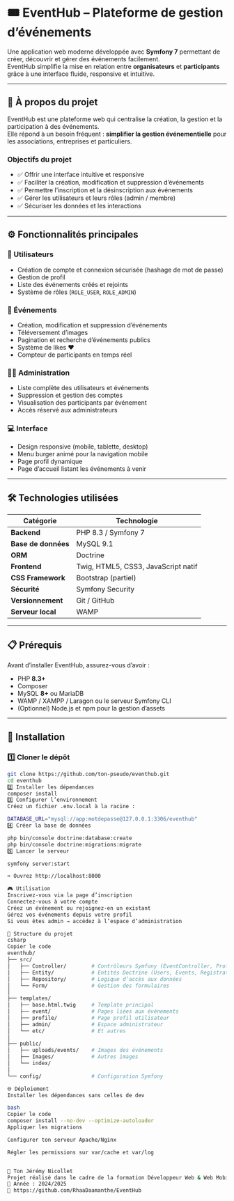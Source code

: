 # 🎟️ EventHub – Plateforme de gestion d’événements

Une application web moderne développée avec **Symfony 7** permettant de créer, découvrir et gérer des événements facilement.  
EventHub simplifie la mise en relation entre **organisateurs** et **participants** grâce à une interface fluide, responsive et intuitive.

---

## 🎯 À propos du projet

EventHub est une plateforme web qui centralise la création, la gestion et la participation à des événements.  
Elle répond à un besoin fréquent : **simplifier la gestion événementielle** pour les associations, entreprises et particuliers.

### Objectifs du projet
- ✅ Offrir une interface intuitive et responsive
- ✅ Faciliter la création, modification et suppression d’événements
- ✅ Permettre l’inscription et la désinscription aux événements
- ✅ Gérer les utilisateurs et leurs rôles (admin / membre)
- ✅ Sécuriser les données et les interactions

---

## ⚙️ Fonctionnalités principales

### 👥 Utilisateurs
- Création de compte et connexion sécurisée (hashage de mot de passe)
- Gestion de profil
- Liste des événements créés et rejoints
- Système de rôles (`ROLE_USER`, `ROLE_ADMIN`)

### 🎫 Événements
- Création, modification et suppression d’événements
- Téléversement d’images
- Pagination et recherche d’événements publics
- Système de likes ❤️
- Compteur de participants en temps réel

### 🧑‍💼 Administration
- Liste complète des utilisateurs et événements
- Suppression et gestion des comptes
- Visualisation des participants par événement
- Accès réservé aux administrateurs

### 💻 Interface
- Design responsive (mobile, tablette, desktop)
- Menu burger animé pour la navigation mobile
- Page profil dynamique
- Page d’accueil listant les événements à venir

---

## 🛠 Technologies utilisées

| Catégorie | Technologie |
|------------|--------------|
| **Backend** | PHP 8.3 / Symfony 7 |
| **Base de données** | MySQL 9.1 |
| **ORM** | Doctrine |
| **Frontend** | Twig, HTML5, CSS3, JavaScript natif |
| **CSS Framework** | Bootstrap (partiel) |
| **Sécurité** | Symfony Security |
| **Versionnement** | Git / GitHub |
| **Serveur local** | WAMP |

---

## 📋 Prérequis

Avant d’installer EventHub, assurez-vous d’avoir :
- PHP **8.3+**
- Composer
- MySQL **8+** ou MariaDB
- WAMP / XAMPP / Laragon ou le serveur Symfony CLI
- (Optionnel) Node.js et npm pour la gestion d’assets

---

## 🚀 Installation

### 1️⃣ Cloner le dépôt
```bash
git clone https://github.com/ton-pseudo/eventhub.git
cd eventhub
2️⃣ Installer les dépendances
composer install
3️⃣ Configurer l’environnement
Créez un fichier .env.local à la racine :

DATABASE_URL="mysql://app:motdepasse@127.0.0.1:3306/eventhub"
4️⃣ Créer la base de données

php bin/console doctrine:database:create
php bin/console doctrine:migrations:migrate
5️⃣ Lancer le serveur

symfony server:start

➡️ Ouvrez http://localhost:8000

🎮 Utilisation
Inscrivez-vous via la page d’inscription
Connectez-vous à votre compte
Créez un événement ou rejoignez-en un existant
Gérez vos événements depuis votre profil
Si vous êtes admin → accédez à l’espace d’administration

🧱 Structure du projet
csharp
Copier le code
eventhub/
├── src/
│   ├── Controller/        # Contrôleurs Symfony (EventController, ProfileController, AdminController)
│   ├── Entity/            # Entités Doctrine (Users, Events, Registrations)
│   ├── Repository/        # Logique d’accès aux données
│   └── Form/              # Gestion des formulaires
│
├── templates/
│   ├── base.html.twig     # Template principal
│   ├── event/             # Pages liées aux événements
│   ├── profile/           # Page profil utilisateur
│   ├── admin/             # Espace administrateur
│   └── etc/               # Et autres
│
├── public/
│   ├── uploads/events/    # Images des événements
│   ├── Images/            # Autres images
│   └── index/
│
└── config/                # Configuration Symfony

🌐 Déploiement
Installer les dépendances sans celles de dev

bash
Copier le code
composer install --no-dev --optimize-autoloader
Appliquer les migrations

Configurer ton serveur Apache/Nginx

Régler les permissions sur var/cache et var/log


👋 Ton Jérémy Nicollet
Projet réalisé dans le cadre de la formation Développeur Web & Web Mobile (DWWM)
📆 Année : 2024/2025
🔗 https://github.com/RhaaDaamanthe/EventHub